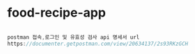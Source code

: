 # food-recipe-app

```js

postman 접속,로그인 및 유효성 검사 api 명세서 url
https://documenter.getpostman.com/view/20634137/2s93RKzGCH

```